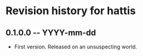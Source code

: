 # Revision history for hattis

## 0.1.0.0 -- YYYY-mm-dd

* First version. Released on an unsuspecting world.

